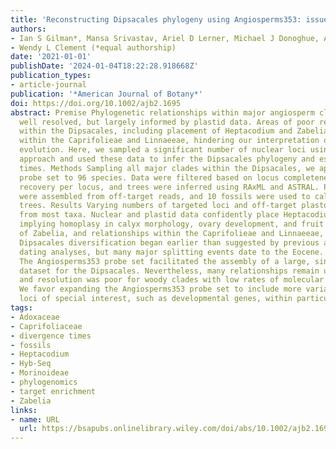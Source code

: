 ```yaml
---
title: 'Reconstructing Dipsacales phylogeny using Angiosperms353: issues and insights'
authors:
- Ian S Gilman*, Mansa Srivastav, Ariel D Lerner, Michael J Donoghue, Aaron K Lee*
- Wendy L Clement (*equal authorship)
date: '2021-01-01'
publishDate: '2024-01-04T18:22:28.918668Z'
publication_types:
- article-journal
publication: '*American Journal of Botany*'
doi: https://doi.org/10.1002/ajb2.1695
abstract: Premise Phylogenetic relationships within major angiosperm clades are increasingly
  well resolved, but largely informed by plastid data. Areas of poor resolution persist
  within the Dipsacales, including placement of Heptacodium and Zabelia, and relationships
  within the Caprifolieae and Linnaeeae, hindering our interpretation of morphological
  evolution. Here, we sampled a significant number of nuclear loci using a Hyb-Seq
  approach and used these data to infer the Dipsacales phylogeny and estimate divergence
  times. Methods Sampling all major clades within the Dipsacales, we applied the Angiosperms353
  probe set to 96 species. Data were filtered based on locus completeness and taxon
  recovery per locus, and trees were inferred using RAxML and ASTRAL. Plastid loci
  were assembled from off-target reads, and 10 fossils were used to calibrate dated
  trees. Results Varying numbers of targeted loci and off-target plastomes were recovered
  from most taxa. Nuclear and plastid data confidently place Heptacodium with Caprifolieae,
  implying homoplasy in calyx morphology, ovary development, and fruit type. Placement
  of Zabelia, and relationships within the Caprifolieae and Linnaeeae, remain uncertain.
  Dipsacales diversification began earlier than suggested by previous angiosperm-wide
  dating analyses, but many major splitting events date to the Eocene. Conclusions
  The Angiosperms353 probe set facilitated the assembly of a large, single-copy nuclear
  dataset for the Dipsacales. Nevertheless, many relationships remain unresolved,
  and resolution was poor for woody clades with low rates of molecular evolution.
  We favor expanding the Angiosperms353 probe set to include more variable loci and
  loci of special interest, such as developmental genes, within particular clades.
tags:
- Adoxaceae
- Caprifoliaceae
- divergence times
- fossils
- Heptacodium
- Hyb-Seq
- Morinoideae
- phylogenomics
- target enrichment
- Zabelia
links:
- name: URL
  url: https://bsapubs.onlinelibrary.wiley.com/doi/abs/10.1002/ajb2.1695
---
```

